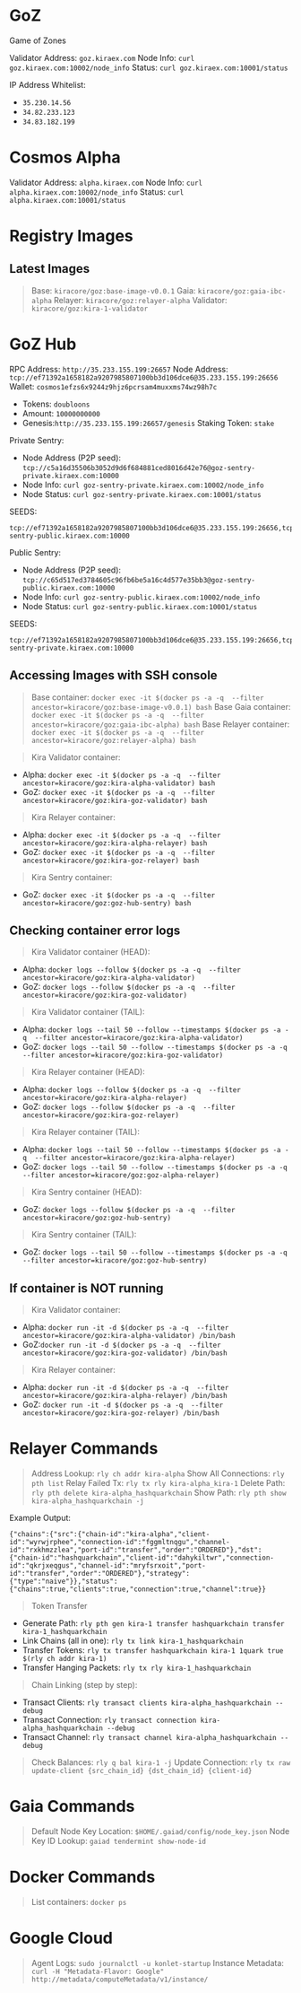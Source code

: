 # GoZ
Game of Zones

Validator Address: `goz.kiraex.com` 
Node Info: `curl goz.kiraex.com:10002/node_info`
Status: `curl goz.kiraex.com:10001/status`

IP Address Whitelist:
 * `35.230.14.56`
 * `34.82.233.123`
 * `34.83.182.199`

# Cosmos Alpha 

Validator Address: `alpha.kiraex.com` 
Node Info: `curl alpha.kiraex.com:10002/node_info`
Status: `curl alpha.kiraex.com:10001/status`

# Registry Images

## Latest Images
> Base: `kiracore/goz:base-image-v0.0.1`
> Gaia: `kiracore/goz:gaia-ibc-alpha`
> Relayer: `kiracore/goz:relayer-alpha`
> Validator: `kiracore/goz:kira-1-validator`

# GoZ Hub 

RPC Address: `http://35.233.155.199:26657`
Node Address: `tcp://ef71392a1658182a9207985807100bb3d106dce6@35.233.155.199:26656`
Wallet: `cosmos1efzs6x9244z9hjz6pcrsam4muxxms74wz98h7c`
  * Tokens: `doubloons`
  * Amount: `10000000000`
  * Genesis:`http://35.233.155.199:26657/genesis`
Staking Token: `stake`

Private Sentry:
  * Node Address (P2P seed): `tcp://c5a16d35506b3052d9d6f684881ced8016d42e76@goz-sentry-private.kiraex.com:10000`
  * Node Info: `curl goz-sentry-private.kiraex.com:10002/node_info`
  * Node Status: `curl goz-sentry-private.kiraex.com:10001/status`

SEEDS: 
```
tcp://ef71392a1658182a9207985807100bb3d106dce6@35.233.155.199:26656,tcp://c65d517ed3784605c96fb6be5a16c4d577e35bb3@goz-sentry-public.kiraex.com:10000
```

Public Sentry:
  * Node Address (P2P seed): `tcp://c65d517ed3784605c96fb6be5a16c4d577e35bb3@goz-sentry-public.kiraex.com:10000`
  * Node Info: `curl goz-sentry-public.kiraex.com:10002/node_info`
  * Node Status: `curl goz-sentry-public.kiraex.com:10001/status`

SEEDS: 
```
tcp://ef71392a1658182a9207985807100bb3d106dce6@35.233.155.199:26656,tcp://c5a16d35506b3052d9d6f684881ced8016d42e76@goz-sentry-private.kiraex.com:10000
```


## Accessing Images with SSH console

> Base container: `docker exec -it $(docker ps -a -q  --filter ancestor=kiracore/goz:base-image-v0.0.1) bash`
> Base Gaia container: `docker exec -it $(docker ps -a -q  --filter ancestor=kiracore/goz:gaia-ibc-alpha) bash`
> Base Relayer container: `docker exec -it $(docker ps -a -q  --filter ancestor=kiracore/goz:relayer-alpha) bash`

> Kira Validator container: 
 * Alpha: `docker exec -it $(docker ps -a -q  --filter ancestor=kiracore/goz:kira-alpha-validator) bash`
 * GoZ: `docker exec -it $(docker ps -a -q  --filter ancestor=kiracore/goz:kira-goz-validator) bash`

> Kira Relayer container: 
 * Alpha: `docker exec -it $(docker ps -a -q  --filter ancestor=kiracore/goz:kira-alpha-relayer) bash`
 * GoZ: `docker exec -it $(docker ps -a -q  --filter ancestor=kiracore/goz:kira-goz-relayer) bash`

> Kira Sentry container: 
 * GoZ: `docker exec -it $(docker ps -a -q  --filter ancestor=kiracore/goz:goz-hub-sentry) bash`

## Checking container error logs

> Kira Validator container (HEAD): 
 * Alpha: `docker logs --follow $(docker ps -a -q  --filter ancestor=kiracore/goz:kira-alpha-validator)`
 * GoZ: `docker logs --follow $(docker ps -a -q  --filter ancestor=kiracore/goz:kira-goz-validator)`
> Kira Validator container (TAIL): 
 * Alpha: `docker logs --tail 50 --follow --timestamps $(docker ps -a -q  --filter ancestor=kiracore/goz:kira-alpha-validator)`
 * GoZ: `docker logs --tail 50 --follow --timestamps $(docker ps -a -q  --filter ancestor=kiracore/goz:kira-goz-validator)`

> Kira Relayer container (HEAD): 
 * Alpha: `docker logs --follow $(docker ps -a -q  --filter ancestor=kiracore/goz:kira-alpha-relayer)`
 * GoZ: `docker logs --follow $(docker ps -a -q  --filter ancestor=kiracore/goz:kira-goz-relayer)`
> Kira Relayer container (TAIL): 
 * Alpha: `docker logs --tail 50 --follow --timestamps $(docker ps -a -q  --filter ancestor=kiracore/goz:kira-alpha-relayer)`
 * GoZ: `docker logs --tail 50 --follow --timestamps $(docker ps -a -q  --filter ancestor=kiracore/goz:goz-alpha-relayer)`

> Kira Sentry container  (HEAD): 
 * GoZ: `docker logs --follow $(docker ps -a -q  --filter ancestor=kiracore/goz:goz-hub-sentry)`
> Kira Sentry container  (TAIL): 
 * GoZ:  `docker logs --tail 50 --follow --timestamps $(docker ps -a -q  --filter ancestor=kiracore/goz:goz-hub-sentry)`
  
## If container is NOT running

> Kira Validator container:
 * Alpha: `docker run -it -d $(docker ps -a -q  --filter ancestor=kiracore/goz:kira-alpha-validator) /bin/bash`
 * GoZ:`docker run -it -d $(docker ps -a -q  --filter ancestor=kiracore/goz:kira-goz-validator) /bin/bash`

> Kira Relayer container:
 * Alpha: `docker run -it -d $(docker ps -a -q  --filter ancestor=kiracore/goz:kira-alpha-relayer) /bin/bash`
 * GoZ: `docker run -it -d $(docker ps -a -q  --filter ancestor=kiracore/goz:kira-goz-relayer) /bin/bash`

# Relayer Commands

> Address Lookup: `rly ch addr kira-alpha`
> Show All Connections: `rly pth list`
> Relay Failed Tx:  `rly tx rly kira-alpha_kira-1`
> Delete Path: `rly pth delete kira-alpha_hashquarkchain`
> Show Path: `rly pth show kira-alpha_hashquarkchain -j`
  
  Example Output:
```
{"chains":{"src":{"chain-id":"kira-alpha","client-id":"wyrwjrphee","connection-id":"fggmltnqgu","channel-id":"rxkhmzzlea","port-id":"transfer","order":"ORDERED"},"dst":{"chain-id":"hashquarkchain","client-id":"dahykiltwr","connection-id":"qkrjxeqgus","channel-id":"mryfsrxoit","port-id":"transfer","order":"ORDERED"},"strategy":{"type":"naive"}},"status":{"chains":true,"clients":true,"connection":true,"channel":true}}
```

> Token Transfer
 * Generate Path:  `rly pth gen kira-1 transfer hashquarkchain transfer kira-1_hashquarkchain`
 * Link Chains (all in one): `rly tx link kira-1_hashquarkchain`
 * Transfer Tokens: `rly tx transfer hashquarkchain kira-1 1quark true $(rly ch addr kira-1)`
 * Transfer Hanging Packets: `rly tx rly kira-1_hashquarkchain`

> Chain Linking (step by step):
 * Transact Clients: `rly transact clients kira-alpha_hashquarkchain --debug`
 * Transact Connection: `rly transact connection kira-alpha_hashquarkchain --debug`
 * Transact Channel: `rly transact channel kira-alpha_hashquarkchain --debug`
  
> Check Balances: `rly q bal kira-1 -j`
> Update Connection: `rly tx raw update-client {src_chain_id} {dst_chain_id} {client-id}`

# Gaia Commands

> Default Node Key Location: `$HOME/.gaiad/config/node_key.json`
> Node Key ID Lookup: `gaiad tendermint show-node-id`

# Docker Commands

> List containers: `docker ps`

# Google Cloud

> Agent Logs: `sudo journalctl -u konlet-startup`
> Instance Metadata: `curl -H "Metadata-Flavor: Google" http://metadata/computeMetadata/v1/instance/`

